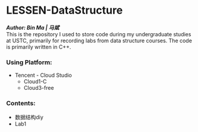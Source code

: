 # LESSEN-DataStructure
***Author: Bin Ma | 马斌***   
This is the repository I used to store code during my undergraduate studies at USTC, primarily for recording labs from data structure courses. The code is primarily written in C++.

### Using Platform:
- Tencent - Cloud Studio
  - Cloud1-C
  - Cloud3-free

### Contents:
- 数据结构diy
- Lab1
